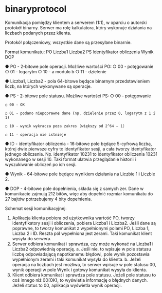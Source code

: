 # binaryprotocol
Komunikacja pomiędzy klientem a serwerem (1:1), w oparciu o autorski protokół binarny. Serwer ma rolę kalkulatora, który wykonuje działania na liczbach podanych przez klienta.

Protokół połączeniowy, wszystkie dane są przesyłane binarnie.

Format komunikatu:
PO    Liczba1   Liczba2    PS   Identyfikator obliczenia    Wynik     DOP

● PO - 2-bitowe pole operacji. Możliwe wartości PO:
    ○ 00 - potęgowanie
    ○ 01 - logarytm
    ○ 10 - a modulo b
    ○ 11 - dzielenie

● Liczba1, Liczba2 - pola 64-bitowe będące binarnym przedstawieniem liczb, na
których wykonywane są operacje.

● PS - 2-bitowe pole statusu. Możliwe wartości PS:
    ○ 00 - potęgowanie
    
    ○ 00 - OK
    
    ○ 01 - podano niepoprawne dane (np. dzielenie przez 0, logarytm z 1 i 1)
    
    ○ 10 - wynik wykracza poza zakres (większy od 2^64 − 1)
    
    ○ 11 - operacja nie istnieje
    

● ID - identyfikator obliczenia - 16-bitowe pole będące 5-cyfrową liczbą, której
dwie pierwsze cyfry to identyfikator sesji, a cała tworzy identyfikator jednego
obliczenia. Np. identyfikator 10231 to identyfikator obliczenia 10231
wykonanego w sesji 10. Taki format ułatwia przeglądanie historii i
wyszukiwanie obliczeń po ich sesji.

● Wynik - 64-bitowe pole będące wynikiem działania na Liczbie 1 i Liczbie 2.

● DOP - 4-bitowe pole dopełnienia, składa się z samych zer. Dane w
komunikacie zajmują 212 bitów, więc aby dopełnić rozmiar komunikatu do 27
bajtów potrzebujemy 4 bity dopełnienia.


Schemat sesji komunikacyjnej:
1. Aplikacja klienta pobiera od użytkownika wartość PO, tworzy identyfikatory
sesji i obliczenia, pobiera Liczba1 i Liczba2. Jeśli dane są poprawne, to
tworzy komunikat z wypełnionymi polami PO, Liczba 1, Liczba 2 i ID. Reszta
pól wypełniona jest zerami. Taki komunikat klient wysyła do serwera.
2. Serwer odbiera komunikat i sprawdza, czy może wykonać na Liczba1 i
Liczba2 odpowiednią operację.
a. Jeśli nie, to wpisuje w pole statusu liczbę odpowiadającą napotkanemu
błędowi, pole wynik pozostawia wypełnionym zerami i taki komunikat
wysyła do klienta.
b. Jeżeli operacja na liczbach jest możliwa, to serwer wpisuje w pole
statusu 00, wynik operacji w pole Wynik i gotowy komunikat wysyła do
klienta.
3. Klient odbiera komunikat i sprawdza pole statusu. Jeżeli pole statusu to coś
innego niż 00(OK), to wyświetla informację o błędnych danych. Jeżeli status
to 00, aplikacja wyświetla wynik operacji.

